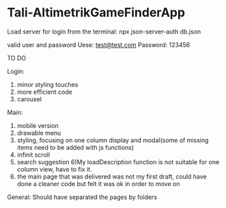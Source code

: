 # Tali-AltimetrikGameFinderApp
Load server for login from the terminal:
npx json-server-auth db.json

valid user and password
Uese: test@test.com
Password: 123456

TO DO

Login:
1) minor styling touches
2) more efficient code
3) carousel

Main:
1) mobile version
2) drawable menu
3) styling, focusing on one column display and modal(some of missing items need to be added  with js functions)
4) infinit scroll
5) search suggestion
6)My loadDescription function is not suitable for one column view, have to fix it.
7) the main page that was delivered was not my first draft, could have done a cleaner code but felt it was ok in order to move on

General:
Should have separated the pages by folders